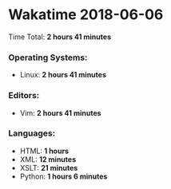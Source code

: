 # Wakatime 2018-06-06

Time Total: **2 hours 41 minutes**

### Operating Systems:
- Linux: **2 hours 41 minutes** 

### Editors:
- Vim: **2 hours 41 minutes** 

### Languages:
- HTML: **1 hours** 
- XML: **12 minutes** 
- XSLT: **21 minutes** 
- Python: **1 hours 6 minutes** 

